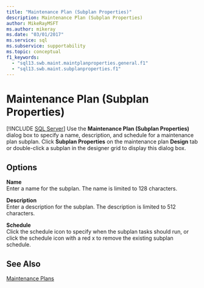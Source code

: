 ```yaml
---
title: "Maintenance Plan (Subplan Properties)"
description: Maintenance Plan (Subplan Properties)
author: MikeRayMSFT
ms.author: mikeray
ms.date: "03/01/2017"
ms.service: sql
ms.subservice: supportability
ms.topic: conceptual
f1_keywords:
  - "sql13.swb.maint.maintplanproperties.general.f1"
  - "sql13.swb.maint.subplanproperties.f1"
---
```

# Maintenance Plan (Subplan Properties)
 [!INCLUDE [SQL Server](../../includes/applies-to-version/sqlserver.md)]
  Use the **Maintenance Plan (Subplan Properties)** dialog box to specify a name, description, and schedule for a maintenance plan subplan. Click **Subplan Properties** on the maintenance plan **Design** tab or double-click a subplan in the designer grid to display this dialog box.  
  
## Options  
 **Name**  
 Enter a name for the subplan. The name is limited to 128 characters.  
  
 **Description**  
 Enter a description for the subplan. The description is limited to 512 characters.  
  
 **Schedule**  
 Click the schedule icon to specify when the subplan tasks should run, or click the schedule icon with a red x to remove the existing subplan schedule.  
  
## See Also  
 [Maintenance Plans](../../relational-databases/maintenance-plans/maintenance-plans.md)  
  
  
